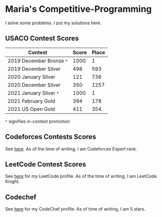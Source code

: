 # Maria's Competitive-Programming

I solve some problems. I put my solutions here.

## USACO Contest Scores
| Contest | Score | Place |
| ------------ | ---------- | ------------ |
| 2019 December Bronze ```*``` | 1000 | 1 |
| 2019 December Silver | 498 | 593|
| 2020 January Silver | 121 | 736 |
| 2020 December Silver | 350 | 1257 |
| 2021 January Silver ```*``` | 1000| 1 |
| 2021 February Gold | 394 | 178 |
| 2021 US Open Gold | 411 | 354 |

```*``` signifies in-contest promotion

## Codeforces Contests Scores
See [here](https://codeforces.com/contests/with/olympia). As of the time of writing, I am Codeforces Expert rank.

## LeetCode Contest Scores
See [here](https://leetcode.com/passionFruitFlower/) for my LeetCode profile. As of the time of writing, I am LeetCode Knight.

## Codechef
See [here](https://www.codechef.com/users/airamc) for my CodeChef profile. As of time of writing, I am 5 stars.
